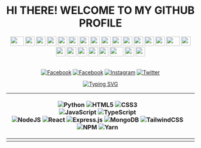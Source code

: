 <h1 align="center">HI THERE! WELCOME TO MY GITHUB PROFILE</h1>
<div align="center">
    <img src="https://cultofthepartyparrot.com/flags/hd/vietnamparrot.gif" width="36" height="25"/>
    <img src="https://cultofthepartyparrot.com/parrots/exceptionallyfastparrot.gif" width="25" height="25"/>
    <img src="https://cultofthepartyparrot.com/parrots/hd/60fpsparrot.gif" width="25" height="25"/>
    <img src="https://cultofthepartyparrot.com/parrots/hd/levitationparrot.gif" width="25" height="25"/>
    <img src="https://cultofthepartyparrot.com/parrots/hd/meldparrot.gif" width="25" height="25"/>
    <img src="https://cultofthepartyparrot.com/parrots/slomoparrot.gif" width="25" height="25"/>
    <img src="https://cultofthepartyparrot.com/parrots/hd/moonwalkingparrot.gif" width="25" height="25"/>
    <img src="https://cultofthepartyparrot.com/parrots/hd/stableparrot.gif" width="25" height="25"/>
    <img src="https://cultofthepartyparrot.com/parrots/hd/scienceparrot.gif" width="25" height="25"/>
    <img src="https://cultofthepartyparrot.com/parrots/hd/jumpingparrot.gif" width="25" height="25"/>
    <img src="https://cultofthepartyparrot.com/parrots/hd/opensourceparrot.gif" width="25" height="25"/>
    <img src="https://cultofthepartyparrot.com/parrots/hd/dealwithitnowparrot.gif" width="25" height="25"/>
    <img src="https://cultofthepartyparrot.com/parrots/hd/hypnoparrotlight.gif" width="25" height="25"/>
    <img src="https://cultofthepartyparrot.com/parrots/databaseparrot.gif" width="25" height="25"/>
    <img src="https://cultofthepartyparrot.com/parrots/fixparrot.gif" width="36" height="25"/>
    <img src="https://cultofthepartyparrot.com/parrots/hd/laptop_parrot.gif" width="25" height="25"/>
    <img src="https://cultofthepartyparrot.com/parrots/hd/spinningparrot.gif" width="25" height="25"/>
    <img src="https://cultofthepartyparrot.com/parrots/hd/pirateparrot.gif" width="25" height="25"/>
    <img src="https://cultofthepartyparrot.com/parrots/hd/footballparrot.gif" width="25" height="25"/>
    <img src="https://cultofthepartyparrot.com/parrots/hd/illuminatiparrot.gif" width="25" height="25"/>
    <img src="https://cultofthepartyparrot.com/parrots/hd/githubparrot.gif" width="25" height="25"/>
    <img src="https://cultofthepartyparrot.com/parrots/asyncparrot.gif" width="36" height="25"/>
    <img src="https://cultofthepartyparrot.com/parrots/hd/hypnoparrotdark.gif" width="25" height="25"/>
    <img src="https://cultofthepartyparrot.com/parrots/hd/mustacheparrot.gif" width="25" height="25"/>
    <br><br>
    <p><a href="htttps://discord.gg/#9175"><img src="https://img.shields.io/badge/Discord-%237289DA.svg?style=for-the-badge&logo=discord&logoColor=white" alt="Facebook"></a> <a href="https://facebook.com/vietrux"><img src="https://img.shields.io/badge/Facebook-%231877F2.svg?style=for-the-badge&amp;logo=Facebook&amp;logoColor=white" alt="Facebook"></a> <a href="https://instagram.com/vietrux"><img src="https://img.shields.io/badge/Instagram-%23E4405F.svg?style=for-the-badge&amp;logo=Instagram&amp;logoColor=white" alt="Instagram"></a> <a href="https://twitter.com/vietrux"><img src="https://img.shields.io/badge/Twitter-%231DA1F2.svg?style=for-the-badge&amp;logo=Twitter&amp;logoColor=white" alt="Twitter"></a> </p>
</div>
<p align="center"><a href="https://git.io/typing-svg"><img src="https://readme-typing-svg.herokuapp.com?color=E723FF&amp;background=C5000000&amp;center=true&amp;vCenter=true&amp;lines=I&#39;m+a+Full-Stack+Developer;Con+chim+non+tren+canh+cay" alt="Typing SVG"></a></p>
<table align="center">
<thead>
<tr>
<th><p align="center">
<img src="https://img.shields.io/badge/python-3670A0?style=for-the-badge&amp;logo=python&amp;logoColor=ffdd54" alt="Python">
<img src="https://img.shields.io/badge/html5-%23E34F26.svg?style=for-the-badge&amp;logo=html5&amp;logoColor=white" alt="HTML5"> 
<img src="https://img.shields.io/badge/css3-%231572B6.svg?style=for-the-badge&amp;logo=css3&amp;logoColor=white" alt="CSS3"><br>
<img src="https://img.shields.io/badge/javascript-%23323330.svg?style=for-the-badge&amp;logo=javascript&amp;logoColor=%23F7DF1E" alt="JavaScript">
<img src="https://img.shields.io/badge/typescript-%23007ACC.svg?style=for-the-badge&amp;logo=typescript&amp;logoColor=white" alt="TypeScript"><br> 
<img src="https://img.shields.io/badge/node.js-6DA55F?style=for-the-badge&amp;logo=node.js&amp;logoColor=white" alt="NodeJS">
<img src="https://img.shields.io/badge/react-%2320232a.svg?style=for-the-badge&logo=react&logoColor=%2361DAFB" alt="React">
<img src="https://img.shields.io/badge/express.js-%23404d59.svg?style=for-the-badge&amp;logo=express&amp;logoColor=%2361DAFB" alt="Express.js">
<img src="https://img.shields.io/badge/MongoDB-%234ea94b.svg?style=for-the-badge&logo=mongodb&logoColor=white" alt="MongoDB">  
<img src="https://img.shields.io/badge/tailwindcss-%2338B2AC.svg?style=for-the-badge&amp;logo=tailwind-css&amp;logoColor=white" alt="TailwindCSS"> 
<img src="https://img.shields.io/badge/NPM-%23000000.svg?style=for-the-badge&amp;logo=npm&amp;logoColor=white" alt="NPM">
<img src="https://img.shields.io/badge/yarn-%232C8EBB.svg?style=for-the-badge&amp;logo=yarn&amp;logoColor=white" alt="Yarn"> 
</p></th>
<th><img src="https://github-readme-stats.vercel.app/api?username=vietrux&amp;theme=dark&amp;hide_border=false&amp;include_all_commits=false&amp;count_private=false" alt=""></th>
</tr>
</thead>
<tbody>
<tr>
<td><img src="https://github-readme-stats.vercel.app/api/top-langs/?username=vietrux&amp;theme=dark&amp;hide_border=false&amp;include_all_commits=false&amp;count_private=false&amp;layout=compact" alt=""></td>
<td><img src="https://github-readme-streak-stats.herokuapp.com/?user=vietrux&amp;theme=dark&amp;hide_border=false" alt=""></td>
</tr>
</tbody>
</table>
                                                                                                                                                                                                                                                                                                                                                                                                                                                                                                                                                                                                                                                                                                                                                                                                                                                                                                                                                                                                                                                                                                                                                                                                                                                                                                                                                                                                               


<p align="center"><img src="https://github-profile-trophy.vercel.app/?username=vietrux&amp;theme=darkhub&amp;no-frame=false&amp;no-bg=false&amp;margin-w=4" alt=""></p>

